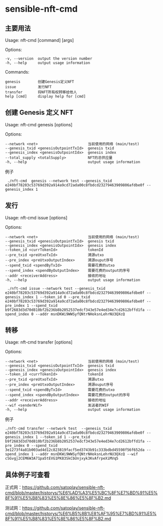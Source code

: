 # sensible-nft-cmd

## 主要用法

Usage: nft-cmd [command] [args]

Options:

    -v, --version  output the version number
    -h, --help     output usage information

Commands:

    genesis        创建Genesis定义NFT
    issue          发行NFT
    transfer       将NFT所有权转移给他人
    help [cmd]     display help for [cmd]

## 创建 Genesis 定义 NFT

Usage: nft-cmd genesis [options]

Options:

    --network <net>                       当前使用的网络 (main/test)
    --genesis_txid <genesisOutpointTxId>  genesis txid
    --genesis_index <genesisOutpointIdx>  genesis index
    --total_supply <totalSupply>          NFT的总供应量
    -h, --help                            output usage information

例子

```
 ./nft-cmd  genesis --network test --genesis_txid e240bf78203c53769d392a914a9cd72ada00c8fbdcd23279463909806afdbe0f --genesis_index 1

```

## 发行

Usage: nft-cmd issue [options]

Options:

    --network <net>                       当前使用的网络 (main/test)
    --genesis_txid <genesisOutpointTxId>  genesis txid
    --genesis_index <genesisOutpointIdx>  genesis index
    --token_id <currTokenId>              tokenId
    --pre_txid <preUtxoTxId>              溯源utxo
    --pre_index <preUtxoOutputIndex>      溯源ouput序号
    --spend_txid <spendByTxId>            需要花费的utxo
    --spend_index <spendByOutputIndex>    需要花费的output的序号
    --addr <receiverAddress>              接收的地址
    -h, --help                            output usage information

```
 ./nft-cmd issue --network test --genesis_txid e240bf78203c53769d392a914a9cd72ada00c8fbdcd23279463909806afdbe0f --genesis_index 1 --token_id 0 --pre_txid  e240bf78203c53769d392a914a9cd72ada00c8fbdcd23279463909806afdbe0f --pre_index 1 --spend_txid b9f2683d3d70d810bf2b236b8b2052537edcf343e57e4ed34e7cd2612bffd1fa --spend_index 0 --addr msnDKWi9WWSyfQNtrNHoksnLehrNU3QXcQ

```

## 转移

Usage: nft-cmd transfer [options]

Options:

    --network <net>                       当前使用的网络 (main/test)
    --genesis_txid <genesisOutpointTxId>  genesis txid
    --genesis_index <genesisOutpointIdx>  genesis index
    --token_id <currTokenId>              tokenId
    --pre_txid <preUtxoTxId>              溯源utxo
    --pre_index <preUtxoOutputIndex>      溯源ouput序号
    --spend_txid <spendByTxId>            需要花费的utxo
    --spend_index <spendByOutputIndex>    需要花费的output的序号
    --addr <receiverAddress>              接收的地址
    --wif <senderWif>                     发送者的WIF
    -h, --help                            output usage information

例子

```
./nft-cmd transfer --network test  --genesis_txid e240bf78203c53769d392a914a9cd72ada00c8fbdcd23279463909806afdbe0f --genesis_index 1 --token_id 1 --pre_txid  b9f2683d3d70d810bf2b236b8b2052537edcf343e57e4ed34e7cd2612bffd1fa --pre_index 0 --spend_txid 3e1273f4a81b003ad4d12c823819facf5ed3743b91c333bdbd45598f56f652da --spend_index 1 --addr msnDKWi9WWSyfQNtrNHoksnLehrNU3QXcQ --wif cSGvgj2CEM6W3A71pa5tEVG1PK83SkCbUnjxyk3KvAfrpeXiMVq5

```

## 具体例子可查看

正式网：https://github.com/satoplay/sensible-nft-cmd/blob/master/historys/%E6%AD%A3%E5%BC%8F%E7%BD%91%E5%8F%91%E5%B8%83%E5%8E%86%E5%8F%B2.md

测试网：https://github.com/satoplay/sensible-nft-cmd/blob/master/historys/%E6%B5%8B%E8%AF%95%E7%BD%91%E5%8F%91%E5%B8%83%E5%8E%86%E5%8F%B2.md
